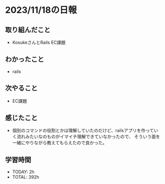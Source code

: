 # 2023/11/18の日報


## 取り組んだこと
- KosukeさんとRails EC課題

## わかったこと
- rails 

## 次やること
- EC課題

## 感じたこと
- 個別のコマンドの役割とかは理解していたのだけど、railsアプリを作っていく流れみたいなのものがイマイチ理解できていなかったので、
そういう面を一緒にやりながら教えてもらえたので良かった。


## 学習時間
- TODAY: 2h
- TOTAL: 392h 
